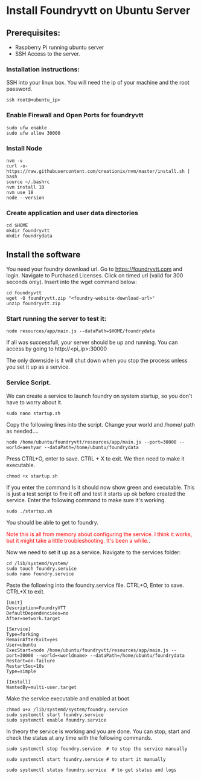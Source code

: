 # Install Foundryvtt on Ubuntu Server
## Prerequisites:
- Raspberry Pi running ubuntu server
- SSH Access to the server.

### Installation instructions:
SSH into your linux box.  You will need the ip of your machine and the root password.
```
ssh root@<ubuntu_ip>
```
### Enable Firewall and Open Ports for foundryvtt
```
sudo ufw enable
sudo ufw allow 30000
```

### Install Node
```
nvm -v
curl -o- https://raw.githubusercontent.com/creationix/nvm/master/install.sh | bash
source ~/.bashrc
nvm install 18
nvm use 18
node --version
```
### Create application and user data directories
```
cd $HOME
mkdir foundryvtt
mkdir foundrydata
```

## Install the software
You need your foundry download url.  Go to https://foundryvtt.com and login.  Navigate to Purchased Licenses.  Click on timed url (valid for 300 seconds only). Insert into the wget command below:
```
cd foundryvtt
wget -O foundryvtt.zip "<foundry-website-download-url>"
unzip foundryvtt.zip
```
### Start running the server to test it:
```
node resources/app/main.js --dataPath=$HOME/foundrydata
```
If all was successfull, your server should be up and running.  You can access by going to http://<pi_ip>:30000   

The only downside is it will shut down when you stop the process unless you set it up as a service.

### Service Script.
We can create a service to launch foundry on system startup, so you don't have to worry about it.
```
sudo nano startup.sh
```
Copy the following lines into the script.  Change your world and /home/<user> path as needed....
```
node /home/ubuntu/foundryvtt/resources/app/main.js --port=30000 --world=aeshyar --dataPath=/home/ubuntu/foundrydata
```
Press CTRL+O, enter to save.  CTRL + X to exit.  We then need to make it executable.  
```
chmod +x startup.sh
```
If you enter the command ls it should now show green and executable.  This is just a test script to fire it off and test it starts up ok before created the service.  Enter the following command to make sure it's working.
```
sudo ./startup.sh
```
You should be able to get to foundry.

<span style="color:red">Note this is all from memory about configuring the service. I think it works, but it might take a little troubleshooting.  It's been a while.</span>.

Now we need to set it up as a service.  Navigate to the services folder:
```
cd /lib/systemd/system/
sudo touch foundry.service
sudo nano foundry.service
```
Paste the following into the foundry.service file.  CTRL+O, Enter to save. CTRL+X to exit.

```
[Unit]
Description=FoundryVTT
DefaultDependenciees=no
After=network.target

[Service]
Type=forking
RemainAfterExit=yes
User=ubuntu
ExecStart=node /home/ubuntu/foundryvtt/resources/app/main.js --port=30000 --world=<worldname> --dataPath=/home/ubuntu/foundrydata
Restart=on-failure
RestartSec=10s
Type=simple

[Install]
WantedBy=multi-user.target
```

Make the service executable and enabled at boot. 
```
chmod u+x /lib/systemd/system/foundry.service
sudo systemctl start foundry.service
sudo systemctl enable foundry.service   
```

In theory the service is working and you are done.  You can stop, start and check the status at any time with the following commands.

```
sudo systemctl stop foundry.service  # to stop the service manually

sudo systemctl start foundry.service # to start it manually

sudo systemctl status foundry.service  # to get status and logs
```
